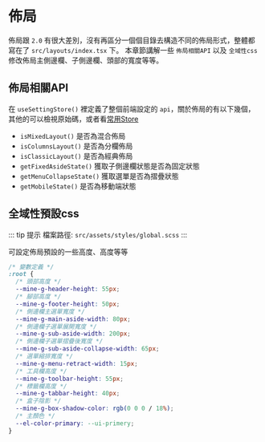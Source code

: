 # 佈局

佈局跟 `2.0` 有很大差別，沒有再區分一個個目錄去構造不同的佈局形式，整體都寫在了 `src/layouts/index.tsx` 下。
本章節講解一些 `佈局相關API` 以及 `全域性css` 修改佈局主側邊欄、子側邊欄、頭部的寬度等等。

## 佈局相關API

在 `useSettingStore()` 裡定義了整個前端設定的 `api`，關於佈局的有以下幾個，其他的可以檢視原始碼，或者看[常用Store](/zh-tw/front/high/store)

- `isMixedLayout()`  是否為混合佈局
- `isColumnsLayout()`  是否為分欄佈局
- `isClassicLayout()`  是否為經典佈局
- `getFixedAsideState()`  獲取子側邊欄狀態是否為固定狀態
- `getMenuCollapseState()` 獲取選單是否為摺疊狀態
- `getMobileState()` 是否為移動端狀態

## 全域性預設css

::: tip 提示
檔案路徑: `src/assets/styles/global.scss`
:::

可設定佈局預設的一些高度、高度等等

```css
/* 變數定義 */
:root {
  /* 頭部高度 */
  --mine-g-header-height: 55px;
  /* 腳部高度 */
  --mine-g-footer-height: 50px;
  /* 側邊欄主選單寬度 */
  --mine-g-main-aside-width: 80px;
  /* 側邊欄子選單展開寬度 */
  --mine-g-sub-aside-width: 200px;
  /* 側邊欄子選單摺疊後寬度 */
  --mine-g-sub-aside-collapse-width: 65px;
  /* 選單縮排寬度 */
  --mine-g-menu-retract-width: 15px;
  /* 工具欄高度 */
  --mine-g-toolbar-height: 55px;
  /* 標籤欄高度 */
  --mine-g-tabbar-height: 40px;
  /* 盒子陰影 */
  --mine-g-box-shadow-color: rgb(0 0 0 / 18%);
  /* 主顏色 */
  --el-color-primary: --ui-primery;
}
```

